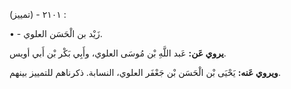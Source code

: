 ٢١٠١ - (تمييز) :

• - زَيْد بن الْحَسَن العلوي.

**يروي عَن:** عَبد اللَّهِ بْن مُوسَى العلوي، وأَبِي بَكْر بْن أَبي أويس.

**ويروي عَنه:** يَحْيَى بْن الْحَسَن بْن جَعْفَر العلوي، النسابة. ذكرناهم للتمييز بينهم.